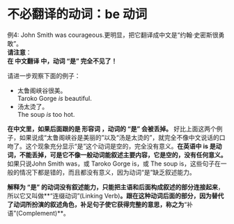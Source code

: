 # 不必翻译的动词：be 动词

例4: John Smith was courageous.更明显，把它翻译成中文是“约翰·史密斯很勇敢”。  
<b>请注意</b>：  
<b>在 **中文翻译** 中，动词 **“是”** 完全不见了！</b>  
  
请进一步观察下面的例子：


- 太鲁阁峡谷很美。  
Taroko Gorge <em>is</em> beautiful.  
- 汤太烫了。  
The soup <em>is</em> too hot.



<b>在中文里，如果后面跟的是 **形容词** ，动词的 **“是”** 会被丢掉。</b> 好比上面这两个例子，如果说成“太鲁阁峡谷是美丽的”以及“汤是太烫的”，就完全不像中文说话的口吻了。这个现象充分显示“是”这个动词是空的，完全没有意义。<b>在英语中 **is** 是动词，不能丢掉，可是它**不像一般动词能叙述主要内容，它是空的，没有任何意义**。</b> 如果只说John Smith was，或 Taroko Gorge is，或 The soup is，这些句子在一般的情况下都是错的，而且都没有意义，因为动词“是”缺乏叙述能力。

<b>解释为 **“是”** 的动词没有叙述能力，只能把主语和后面构成叙述的部分连接起来</b>，所以它又叫做**“连缀动词”(Linking Verb)**。**跟在这种动词后面的部分，因为替代了动词所扮演的叙述角色，补足句子使它获得完整的意思**，称之为**“补语”(Complement)**。